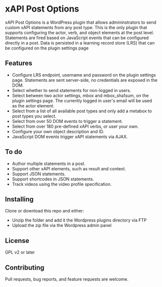 # xAPI Post Options

xAPI Post Options is a WordPress plugin that allows admininstrators to send custom xAPI statements from any post type. This is the only plugin that supports configuring the actor, verb, and object elements at the post level. Statements are fired based on JavaScript events that can be configured directly in a post. Data is persisted in a learning record store (LRS) that can be configured on the plugin settings page

## Features
- Configure LRS endpoint, username and password on the plugin settings page. Statements are sent server-side, no credentials are exposed in the DOM.
- Select whether to send statements for non-logged in users.
- Select between two actor settings, mbox and mbox_sha1sum, on the plugin settings page. The currently logged in user's email will be used as the actor element.
- Select from a list of all available post types and only add a metabox to post types you select.
- Select from over 50 DOM events to trigger a statement.
- Select from over 180 pre-defined xAPI verbs, or user your own.
- Configure your own object description and ID.
- JavaScript DOM events trigger xAPI statements via AJAX.

## To do
- Author multiple statements in a post.
- Support other xAPI elements, such as result and context.
- Support JSON statements.
- Support shortcodes in JSON statements.
- Track videos using the video profile specification.

## Installing

Clone or download this repo and either: 

* Unzip the folder and add it the Wordpress plugins directory via FTP
* Upload the zip file via the Wordpress admin panel

## License

GPL v2 or later

## Contributing

Pull requests, bug reports, and feature requests are welcome.
